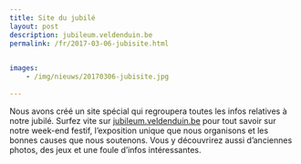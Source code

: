 ```yaml
---
title: Site du jubilé
layout: post
description: jubileum.veldenduin.be
permalink: /fr/2017-03-06-jubisite.html

    
images: 
    - /img/nieuws/20170306-jubisite.jpg
    
---
```


Nous avons créé un site spécial qui regroupera toutes les infos relatives à notre jubilé. Surfez vite sur [jubileum.veldenduin.be](http://www.veldenduin.be/jubileum/fr) pour tout savoir sur notre week-end festif, l’exposition unique que nous organisons et les bonnes causes que nous soutenons.  Vous y découvrirez aussi d’anciennes photos, des jeux et une foule d’infos intéressantes. 



